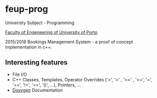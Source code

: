 # feup-prog
Univeristy Subject - Programming 

[Faculty of Engeneering of University of Porto](https://sigarra.up.pt/feup/en/WEB_PAGE.INICIAL)

2015/2016
Bookings Management System - a proof of concept implementation in c++.

## Interesting features
 - File I/O
 - C++ Classes, Templates, Operator Overrides ('<', '>' , '>=' , '<=', '=', '==', '!=', '<<', '()', ...), Pointers, ...
 - [Doxygen](http://www.stack.nl/~dimitri/doxygen/) Documentation
